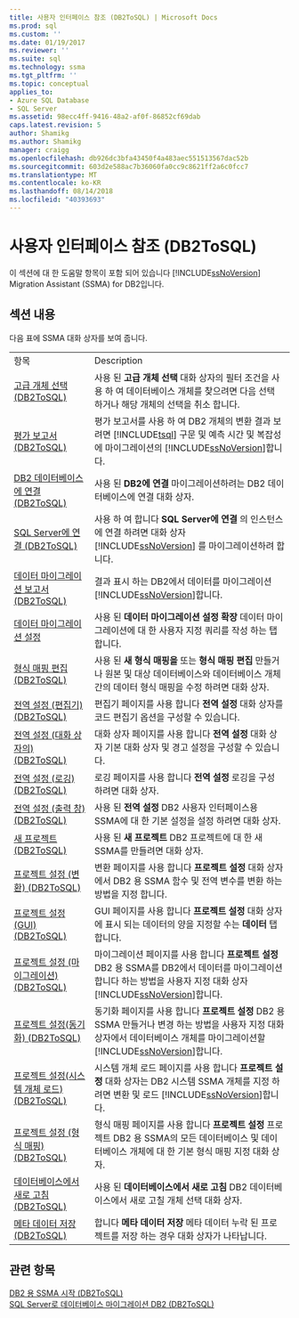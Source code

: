 ```yaml
---
title: 사용자 인터페이스 참조 (DB2ToSQL) | Microsoft Docs
ms.prod: sql
ms.custom: ''
ms.date: 01/19/2017
ms.reviewer: ''
ms.suite: sql
ms.technology: ssma
ms.tgt_pltfrm: ''
ms.topic: conceptual
applies_to:
- Azure SQL Database
- SQL Server
ms.assetid: 98ecc4ff-9416-48a2-af0f-86852cf69dab
caps.latest.revision: 5
author: Shamikg
ms.author: Shamikg
manager: craigg
ms.openlocfilehash: db926dc3bfa43450f4a483aec551513567dac52b
ms.sourcegitcommit: 603d2e588ac7b36060fa0cc9c8621ff2a6c0fcc7
ms.translationtype: MT
ms.contentlocale: ko-KR
ms.lasthandoff: 08/14/2018
ms.locfileid: "40393693"
---
```

# <a name="user-interface-reference-db2tosql"></a>사용자 인터페이스 참조 (DB2ToSQL)
이 섹션에 대 한 도움말 항목이 포함 되어 있습니다 [!INCLUDE[ssNoVersion](../../includes/ssnoversion-md.md)] Migration Assistant (SSMA) for DB2입니다.  
  
## <a name="in-this-section"></a>섹션 내용  
다음 표에 SSMA 대화 상자를 보여 줍니다.  
  
|||  
|-|-|  
|항목|Description|  
|[고급 개체 선택 &#40;DB2ToSQL&#41;](../../ssma/db2/advanced-object-selection-db2tosql.md)|사용 된 **고급 개체 선택** 대화 상자의 필터 조건을 사용 하 여 데이터베이스 개체를 찾으려면 다음 선택 하거나 해당 개체의 선택을 취소 합니다.|  
|[평가 보고서 &#40;DB2ToSQL&#41;](../../ssma/db2/assessment-report-db2tosql.md)|평가 보고서를 사용 하 여 DB2 개체의 변환 결과 보려면 [!INCLUDE[tsql](../../includes/tsql-md.md)] 구문 및 예측 시간 및 복잡성에 마이그레이션의 [!INCLUDE[ssNoVersion](../../includes/ssnoversion-md.md)]합니다.|  
|[DB2 데이터베이스에 연결 &#40;DB2ToSQL&#41;](../../ssma/db2/connecting-to-db2-database-db2tosql.md)|사용 된 **DB2에 연결** 마이그레이션하려는 DB2 데이터베이스에 연결 대화 상자.|  
|[SQL Server에 연결 &#40;DB2ToSQL&#41;](../../ssma/db2/connect-to-sql-server-db2tosql.md)|사용 하 여 합니다 **SQL Server에 연결** 의 인스턴스에 연결 하려면 대화 상자 [!INCLUDE[ssNoVersion](../../includes/ssnoversion-md.md)] 를 마이그레이션하려 합니다.|  
|[데이터 마이그레이션 보고서 &#40;DB2ToSQL&#41;](../../ssma/db2/data-migration-report-db2tosql.md)|결과 표시 하는 DB2에서 데이터를 마이그레이션 [!INCLUDE[ssNoVersion](../../includes/ssnoversion-md.md)]합니다.|  
|[데이터 마이그레이션 설정](http://msdn.microsoft.com/573e673e-a194-4cb2-9aba-aaac6e1a225c)|사용 된 **데이터 마이그레이션 설정 확장** 데이터 마이그레이션에 대 한 사용자 지정 쿼리를 작성 하는 탭 합니다.|  
|[형식 매핑 편집 &#40;DB2ToSQL&#41;](../../ssma/db2/edit-type-mapping-db2tosql.md)|사용 된 **새 형식 매핑을** 또는 **형식 매핑 편집** 만들거나 원본 및 대상 데이터베이스와 데이터베이스 개체 간의 데이터 형식 매핑을 수정 하려면 대화 상자.|  
|[전역 설정 &#40;편집기&#41; &#40;DB2ToSQL&#41;](../../ssma/db2/global-settings-editor-db2tosql.md)|편집기 페이지를 사용 합니다 **전역 설정** 대화 상자를 코드 편집기 옵션을 구성할 수 있습니다.|  
|[전역 설정 &#40;대화 상자의&#41; &#40;DB2ToSQL&#41;](../../ssma/db2/global-settings-dialogs-db2tosql.md)|대화 상자 페이지를 사용 합니다 **전역 설정** 대화 상자 기본 대화 상자 및 경고 설정을 구성할 수 있습니다.|  
|[전역 설정 &#40;로깅&#41; &#40;DB2ToSQL&#41;](../../ssma/db2/global-settings-logging-db2tosql.md)|로깅 페이지를 사용 합니다 **전역 설정** 로깅을 구성 하려면 대화 상자.|  
|[전역 설정 &#40;출력 창&#41; &#40;DB2ToSQL&#41;](../../ssma/db2/global-settings-output-window-db2tosql.md)|사용 된 **전역 설정** DB2 사용자 인터페이스용 SSMA에 대 한 기본 설정을 설정 하려면 대화 상자.|  
|[새 프로젝트 &#40;DB2ToSQL&#41;](../../ssma/db2/new-project-db2tosql.md)|사용 된 **새 프로젝트** DB2 프로젝트에 대 한 새 SSMA를 만들려면 대화 상자.|  
|[프로젝트 설정 &#40;변환&#41; &#40;DB2ToSQL&#41;](../../ssma/db2/project-settings-conversion-db2tosql.md)|변환 페이지를 사용 합니다 **프로젝트 설정** 대화 상자에서 DB2 용 SSMA 함수 및 전역 변수를 변환 하는 방법을 지정 합니다.|  
|[프로젝트 설정 &#40;GUI&#41; &#40;DB2ToSQL&#41;](../../ssma/db2/project-settings-gui-db2tosql.md)|GUI 페이지를 사용 합니다 **프로젝트 설정** 대화 상자에 표시 되는 데이터의 양을 지정할 수는 **데이터** 탭 합니다.|  
|[프로젝트 설정 &#40;마이그레이션&#41; &#40;DB2ToSQL&#41;](../../ssma/db2/project-settings-migration-db2tosql.md)|마이그레이션 페이지를 사용 합니다 **프로젝트 설정** DB2 용 SSMA를 DB2에서 데이터를 마이그레이션합니다 하는 방법을 사용자 지정 대화 상자 [!INCLUDE[ssNoVersion](../../includes/ssnoversion-md.md)]합니다.|  
|[프로젝트 설정&#40;동기화&#41; &#40;DB2ToSQL&#41;](../../ssma/db2/project-settings-synchronization-db2tosql.md)|동기화 페이지를 사용 합니다 **프로젝트 설정** DB2 용 SSMA 만들거나 변경 하는 방법을 사용자 지정 대화 상자에서 데이터베이스 개체를 마이그레이션할 [!INCLUDE[ssNoVersion](../../includes/ssnoversion-md.md)]합니다.|  
|[프로젝트 설정&#40;시스템 개체 로드&#41; &#40;DB2ToSQL&#41;](../../ssma/db2/project-settings-loading-system-objects-db2tosql.md)|시스템 개체 로드 페이지를 사용 합니다 **프로젝트 설정** 대화 상자는 DB2 시스템 SSMA 개체를 지정 하려면 변환 및 로드 [!INCLUDE[ssNoVersion](../../includes/ssnoversion-md.md)]합니다.|  
|[프로젝트 설정 &#40;형식 매핑&#41; &#40;DB2ToSQL&#41;](../../ssma/db2/project-settings-type-mapping-db2tosql.md)|형식 매핑 페이지를 사용 합니다 **프로젝트 설정** 프로젝트 DB2 용 SSMA의 모든 데이터베이스 및 데이터베이스 개체에 대 한 기본 형식 매핑 지정 대화 상자.|  
|[데이터베이스에서 새로 고침 &#40;DB2ToSQL&#41;](../../ssma/db2/refresh-from-database-db2tosql.md)|사용 된 **데이터베이스에서 새로 고침** DB2 데이터베이스에서 새로 고칠 개체 선택 대화 상자.|  
|[메타 데이터 저장 &#40;DB2ToSQL&#41;](../../ssma/db2/save-metadata-db2tosql.md)|합니다 **메타 데이터 저장** 메타 데이터 누락 된 프로젝트를 저장 하는 경우 대화 상자가 나타납니다.|  
  
## <a name="see-also"></a>관련 항목  
[DB2 용 SSMA 시작 &#40;DB2ToSQL&#41;](../../ssma/db2/getting-started-with-ssma-for-db2-db2tosql.md)  
[SQL Server로 데이터베이스 마이그레이션 DB2 &#40;DB2ToSQL&#41;](../../ssma/db2/migrating-db2-databases-to-sql-server-db2tosql.md)  
  

